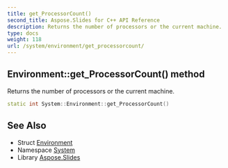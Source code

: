 ```yaml
---
title: get_ProcessorCount()
second_title: Aspose.Slides for C++ API Reference
description: Returns the number of processors or the current machine.
type: docs
weight: 118
url: /system/environment/get_processorcount/
---
```

## Environment::get_ProcessorCount() method


Returns the number of processors or the current machine.

```cpp
static int System::Environment::get_ProcessorCount()
```

## See Also

* Struct [Environment](../)
* Namespace [System](../../)
* Library [Aspose.Slides](../../../)